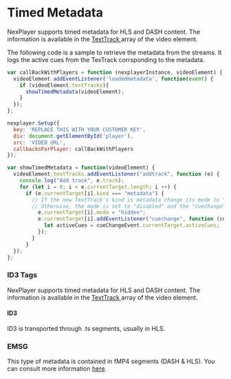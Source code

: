 # Timed Metadata

NexPlayer supports timed metadata for HLS and DASH content. The information is available in the <a href="https://developer.mozilla.org/en-US/docs/Web/API/TextTrack" target="_blank">TextTrack </a> array of the video element.

The following code is a sample to retrieve the metadata from the streams. It logs the active cues from the TexTrack corrsponding to the metadata.

```js
var callBackWithPlayers = function (nexplayerInstance, videoElement) {
  videoElement.addEventListener('loadedmetadata', function(event) {
    if (videoElement.textTracks){
      showTimedMetadata(videoElement);
    }
  });
};

nexplayer.Setup({
  key: 'REPLACE THIS WITH YOUR CUSTOMER KEY',
  div: document.getElementById('player'),
  src: 'VIDEO URL',
  callbacksForPlayer: callBackWithPlayers
});

var showTimedMetadata = function(videoElement) { 
  videoElement.textTracks.addEventListener("addtrack", function (e) {
    console.log("Add track", e.track);
    for (let i = 0; i < e.currentTarget.length; i ++) {  
      if (e.currentTarget[i].kind === "metadata") {
        // If the new TextTrack's kind is metadata change its mode to "hidden".
        // Otherwise, the mode is set to "disabled" and the "cuechange" events won't be received.
          e.currentTarget[i].mode = "hidden";
          e.currentTarget[i].addEventListener("cuechange", function (cueChangeEvent) {
            let activeCues = cueChangeEvent.currentTarget.activeCues;
          });
        }
      }
  });	
};
```

### ID3 Tags

NexPlayer supports timed metadata for HLS and DASH content. The information is available in the <a href="https://developer.mozilla.org/en-US/docs/Web/API/TextTrack" target="_blank">TextTrack </a> array of the video element.

#### ID3

ID3 is transported through .ts segments, usually in HLS.

### EMSG

This type of metadata is contained in fMP4 segments (DASH & HLS). You can consult more information <a href="https://aomediacodec.github.io/id3-emsg/" target="_blank">here</a>.
